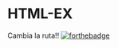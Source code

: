 # HTML-EX
Cambia la ruta!!
[![forthebadge](https://forthebadge.com/images/badges/made-with-javascript.svg)](https://forthebadge.com)
